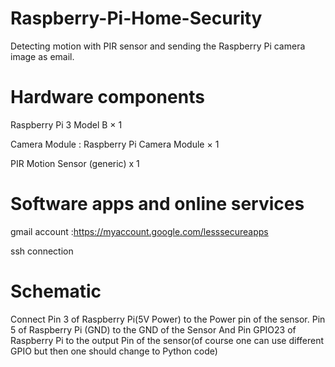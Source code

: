 # Raspberry-Pi-Home-Security
Detecting motion with PIR sensor and sending the Raspberry Pi camera image as email.

# Hardware components
Raspberry Pi 3 Model B	×	1

Camera Module	: Raspberry Pi Camera Module ×	1	

PIR Motion Sensor (generic)	x 1

# Software apps and online services

gmail account :https://myaccount.google.com/lesssecureapps

ssh connection

# Schematic
Connect Pin 3 of Raspberry Pi(5V Power) to the Power pin of the sensor.
Pin 5 of Raspberry Pi (GND) to the GND of the Sensor
And Pin GPIO23 of Raspberry Pi to the output Pin of the sensor(of course one can use different GPIO but then one should change to Python code)

